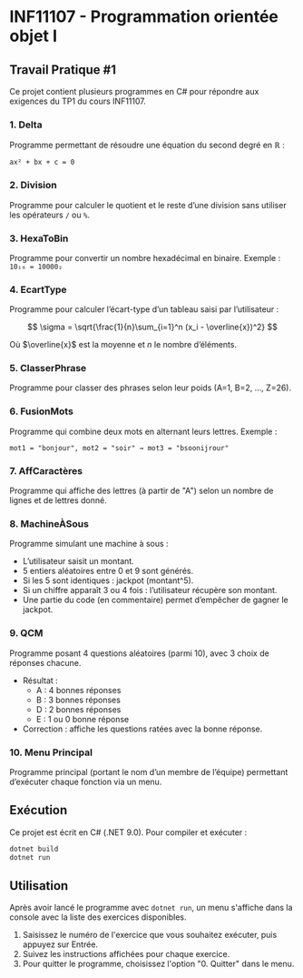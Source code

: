 # INF11107 - Programmation orientée objet I

## Travail Pratique #1

Ce projet contient plusieurs programmes en C# pour répondre aux exigences du TP1 du cours INF11107.

### 1. Delta

Programme permettant de résoudre une équation du second degré en ℝ :

```
ax² + bx + c = 0
```

### 2. Division

Programme pour calculer le quotient et le reste d’une division sans utiliser les opérateurs `/` ou `%`.

### 3. HexaToBin

Programme pour convertir un nombre hexadécimal en binaire.
Exemple : `10₁₆ = 10000₂`

### 4. EcartType

Programme pour calculer l’écart-type d’un tableau saisi par l’utilisateur :

$$
\sigma = \sqrt{\frac{1}{n}\sum_{i=1}^n (x_i - \overline{x})^2}
$$

Où $\overline{x}$ est la moyenne et $n$ le nombre d’éléments.

### 5. ClasserPhrase

Programme pour classer des phrases selon leur poids (A=1, B=2, ..., Z=26).

### 6. FusionMots

Programme qui combine deux mots en alternant leurs lettres.
Exemple :

```
mot1 = "bonjour", mot2 = "soir" → mot3 = "bsoonijrour"
```

### 7. AffCaractères

Programme qui affiche des lettres (à partir de "A") selon un nombre de lignes et de lettres donné.

### 8. MachineÀSous

Programme simulant une machine à sous :

- L’utilisateur saisit un montant.
- 5 entiers aléatoires entre 0 et 9 sont générés.
- Si les 5 sont identiques : jackpot (montant^5).
- Si un chiffre apparaît 3 ou 4 fois : l’utilisateur récupère son montant.
- Une partie du code (en commentaire) permet d’empêcher de gagner le jackpot.

### 9. QCM

Programme posant 4 questions aléatoires (parmi 10), avec 3 choix de réponses chacune.

- Résultat :
  - A : 4 bonnes réponses
  - B : 3 bonnes réponses
  - D : 2 bonnes réponses
  - E : 1 ou 0 bonne réponse
- Correction : affiche les questions ratées avec la bonne réponse.

### 10. Menu Principal

Programme principal (portant le nom d’un membre de l’équipe) permettant d’exécuter chaque fonction via un menu.

## Exécution

Ce projet est écrit en C# (.NET 9.0). Pour compiler et exécuter :

```bash
dotnet build
dotnet run
```

## Utilisation

Après avoir lancé le programme avec `dotnet run`, un menu s'affiche dans la console avec la liste des exercices disponibles.

1. Saisissez le numéro de l'exercice que vous souhaitez exécuter, puis appuyez sur Entrée.
2. Suivez les instructions affichées pour chaque exercice.
3. Pour quitter le programme, choisissez l'option "0. Quitter" dans le menu.
